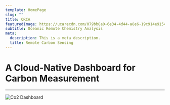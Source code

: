 ```yaml
---
template: HomePage
slug: ""
title: ORCA
featuredImage: https://ucarecdn.com/079bb8a0-6e34-4d44-a8e6-19c914e9154a/
subtitle: Oceanic Remote Chemistry Analysis
meta:
  description: This is a meta description.
  title: Remote Carbon Sensing
---
```


# A Cloud-Native Dashboard for Carbon Measurement

---

![Co2 Dashboard](/dashboard.png)

